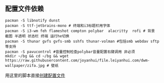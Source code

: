 ## 配置文件依赖
```
pacman -S libnotify dunst   
pacman -S ttf-jetbrains-mono # 终端和i3标题栏用字体
pacman -S i3-wm feh flameshot compton polybar  alacritty  rofi # 背景 截图 半透明 状态栏 终端 运行he切换
pacman -S thunar gvfs gvfs-smb sshfs thunar-volman #包括smb webdav sftp等支持
pacman -S pavucontrol #音量控制检查polybar音量配置右键调用 非必须
mkdir ~/bg && cd ~/bg && wget  https://raw.githubusercontent.com/joyanhui/file.leiyanhui.com/dwm-wallpaper/zifa.jpg # 壁纸
```

用这里的脚本直接[创建配置文件](https://github.com/joyanhui/i3w/blob/main/i3config.sh)
